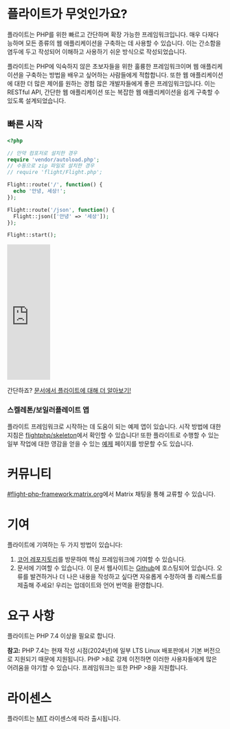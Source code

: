 # 플라이트가 무엇인가요?

플라이트는 PHP를 위한 빠르고 간단하며 확장 가능한 프레임워크입니다. 매우 다재다능하며 모든 종류의 웹 애플리케이션을 구축하는 데 사용할 수 있습니다. 이는 간소함을 염두에 두고 작성되어 이해하고 사용하기 쉬운 방식으로 작성되었습니다.

플라이트는 PHP에 익숙하지 않은 초보자들을 위한 훌륭한 프레임워크이며 웹 애플리케이션을 구축하는 방법을 배우고 싶어하는 사람들에게 적합합니다. 또한 웹 애플리케이션에 대한 더 많은 제어를 원하는 경험 많은 개발자들에게 좋은 프레임워크입니다. 이는 RESTful API, 간단한 웹 애플리케이션 또는 복잡한 웹 애플리케이션을 쉽게 구축할 수 있도록 설계되었습니다.

## 빠른 시작

```php
<?php

// 만약 컴포저로 설치한 경우
require 'vendor/autoload.php';
// 수동으로 zip 파일로 설치한 경우
// require 'flight/Flight.php';

Flight::route('/', function() {
  echo '안녕, 세상!';
});

Flight::route('/json', function() {
  Flight::json(['안녕' => '세상']);
});

Flight::start();
```

<div class="video-container">
	<iframe width="100vw" height="315" src="https://www.youtube.com/embed/VCztp1QLC2c?si=W3fSWEKmoCIlC7Z5" title="YouTube video player" frameborder="0" allow="accelerometer; autoplay; clipboard-write; encrypted-media; gyroscope; picture-in-picture; web-share" allowfullscreen></iframe>
</div>

간단하죠? [문서에서 플라이트에 대해 더 알아보기!](learn)

### 스켈레톤/보일러플레이트 앱

플라이트 프레임워크로 시작하는 데 도움이 되는 예제 앱이 있습니다. 시작 방법에 대한 지침은 [flightphp/skeleton](https://github.com/flightphp/skeleton)에서 확인할 수 있습니다! 또한 플라이트로 수행할 수 있는 일부 작업에 대한 영감을 얻을 수 있는 [예제](examples) 페이지를 방문할 수도 있습니다.

# 커뮤니티

[#flight-php-framework:matrix.org](https://matrix.to/#/#flight-php-framework:matrix.org)에서 Matrix 채팅을 통해 교류할 수 있습니다.

# 기여

플라이트에 기여하는 두 가지 방법이 있습니다:

1. [코어 레포지토리](https://github.com/flightphp/core)를 방문하여 핵심 프레임워크에 기여할 수 있습니다.
1. 문서에 기여할 수 있습니다. 이 문서 웹사이트는 [Github](https://github.com/flightphp/docs)에 호스팅되어 있습니다. 오류를 발견하거나 더 나은 내용을 작성하고 싶다면 자유롭게 수정하여 풀 리퀘스트를 제출해 주세요! 우리는 업데이트와 언어 번역을 환영합니다.

# 요구 사항

플라이트는 PHP 7.4 이상을 필요로 합니다.

**참고:** PHP 7.4는 현재 작성 시점(2024년)에 일부 LTS Linux 배포판에서 기본 버전으로 지원되기 때문에 지원됩니다. PHP >8로 강제 이전하면 이러한 사용자들에게 많은 어려움을 야기할 수 있습니다. 프레임워크는 또한 PHP >8을 지원합니다.

# 라이센스

플라이트는 [MIT](https://github.com/flightphp/core/blob/master/LICENSE) 라이센스에 따라 출시됩니다.